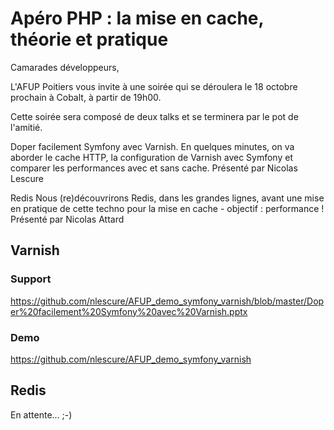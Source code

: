 # Apéro PHP : la mise en cache, théorie et pratique

Camarades développeurs,

L'AFUP Poitiers vous invite à une soirée qui se déroulera le 18 octobre prochain à Cobalt, à partir de 19h00.

Cette soirée sera composé de deux talks et se terminera par le pot de l'amitié.

Doper facilement Symfony avec Varnish.
En quelques minutes, on va aborder le cache HTTP, la configuration de Varnish avec Symfony et comparer les performances avec et sans cache.
Présenté par Nicolas Lescure

Redis
Nous (re)découvrirons Redis, dans les grandes lignes, avant une mise en pratique de cette techno pour la mise en cache - objectif : performance !
Présenté par Nicolas Attard

## Varnish

### Support

https://github.com/nlescure/AFUP_demo_symfony_varnish/blob/master/Doper%20facilement%20Symfony%20avec%20Varnish.pptx

### Demo

https://github.com/nlescure/AFUP_demo_symfony_varnish

## Redis

En attente... ;-)
